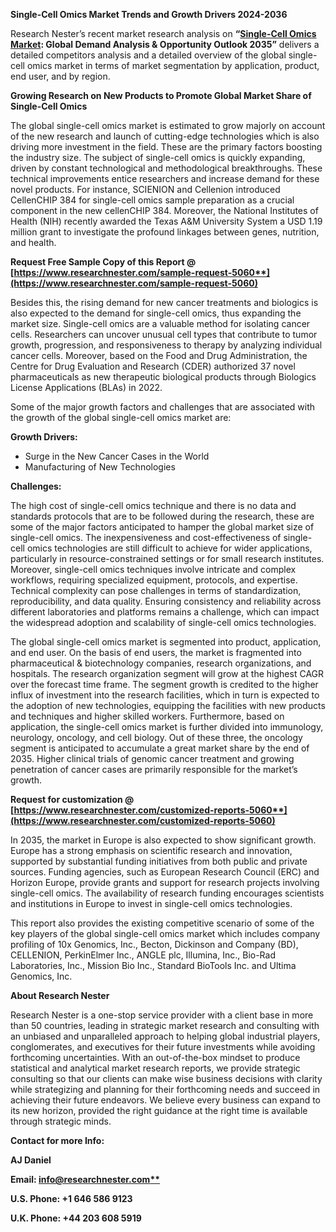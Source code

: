 ﻿**Single-Cell Omics Market Trends and Growth Drivers 2024-2036**

Research Nester’s recent market research analysis on **“[Single-Cell Omics Market](https://www.researchnester.com/reports/single-cell-omics-market/5060): Global Demand Analysis & Opportunity Outlook 2035”** delivers a detailed competitors analysis and a detailed overview of the global single-cell omics market in terms of market segmentation by application, product, end user, and by region. 

**Growing Research on New Products to Promote Global Market Share of Single-Cell Omics** 

The global single-cell omics market is estimated to grow majorly on account of the new research and launch of cutting-edge technologies which is also driving more investment in the field. These are the primary factors boosting the industry size. The subject of single-cell omics is quickly expanding, driven by constant technological and methodological breakthroughs. These technical improvements entice researchers and increase demand for these novel products. For instance, SCIENION and Cellenion introduced CellenCHIP 384 for single-cell omics sample preparation as a crucial component in the new cellenCHIP 384. Moreover, the National Institutes of Health (NIH) recently awarded the Texas A&M University System a USD 1.19 million grant to investigate the profound linkages between genes, nutrition, and health.

**Request Free Sample Copy of this Report @ [https://www.researchnester.com/sample-request-5060**](https://www.researchnester.com/sample-request-5060)**

Besides this, the rising demand for new cancer treatments and biologics is also expected to the demand for single-cell omics, thus expanding the market size. Single-cell omics are a valuable method for isolating cancer cells. Researchers can uncover unusual cell types that contribute to tumor growth, progression, and responsiveness to therapy by analyzing individual cancer cells. Moreover, based on the Food and Drug Administration, the Centre for Drug Evaluation and Research (CDER) authorized 37 novel pharmaceuticals as new therapeutic biological products through Biologics License Applications (BLAs) in 2022.

Some of the major growth factors and challenges that are associated with the growth of the global single-cell omics market are:

**Growth Drivers:**

- Surge in the New Cancer Cases in the World
- Manufacturing of New Technologies 

**Challenges:**

The high cost of single-cell omics technique and there is no data and standards protocols that are to be followed during the research, these are some of the major factors anticipated to hamper the global market size of single-cell omics. The inexpensiveness and cost-effectiveness of single-cell omics technologies are still difficult to achieve for wider applications, particularly in resource-constrained settings or for small research institutes. Moreover, single-cell omics techniques involve intricate and complex workflows, requiring specialized equipment, protocols, and expertise. Technical complexity can pose challenges in terms of standardization, reproducibility, and data quality. Ensuring consistency and reliability across different laboratories and platforms remains a challenge, which can impact the widespread adoption and scalability of single-cell omics technologies.

The global single-cell omics market is segmented into product, application, and end user. On the basis of end users, the market is fragmented into pharmaceutical & biotechnology companies, research organizations, and hospitals. The research organization segment will grow at the highest CAGR over the forecast time frame. The segment growth is credited to the higher influx of investment into the research facilities, which in turn is expected to the adoption of new technologies, equipping the facilities with new products and techniques and higher skilled workers. Furthermore, based on application, the single-cell omics market is further divided into immunology, neurology, oncology, and cell biology. Out of these three, the oncology segment is anticipated to accumulate a great market share by the end of 2035. Higher clinical trials of genomic cancer treatment and growing penetration of cancer cases are primarily responsible for the market’s growth. 

**Request for customization @ [https://www.researchnester.com/customized-reports-5060**](https://www.researchnester.com/customized-reports-5060)**

<a name="_hlk137486484"></a>In 2035, the market in Europe is also expected to show significant growth. Europe has a strong emphasis on scientific research and innovation, supported by substantial funding initiatives from both public and private sources. Funding agencies, such as European Research Council (ERC) and Horizon Europe, provide grants and support for research projects involving single-cell omics. The availability of research funding encourages scientists and institutions in Europe to invest in single-cell omics technologies. 

This report also provides the existing competitive scenario of some of the key players of the global single-cell omics market which includes company profiling of 10x Genomics, Inc., Becton, Dickinson and Company (BD), CELLENION, PerkinElmer Inc., ANGLE plc, Illumina, Inc., Bio-Rad Laboratories, Inc., Mission Bio Inc., Standard BioTools Inc. and Ultima Genomics, Inc.

**About Research Nester**

Research Nester is a one-stop service provider with a client base in more than 50 countries, leading in strategic market research and consulting with an unbiased and unparalleled approach to helping global industrial players, conglomerates, and executives for their future investments while avoiding forthcoming uncertainties. With an out-of-the-box mindset to produce statistical and analytical market research reports, we provide strategic consulting so that our clients can make wise business decisions with clarity while strategizing and planning for their forthcoming needs and succeed in achieving their future endeavors. We believe every business can expand to its new horizon, provided the right guidance at the right time is available through strategic minds.

**Contact for more Info:**

**AJ Daniel**

**Email: [info@researchnester.com**](mailto:info@researchnester.com)**

**U.S. Phone: +1 646 586 9123** 

**U.K. Phone: +44 203 608 5919**

